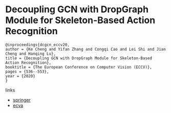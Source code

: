 # Decoupling GCN with DropGraph Module for Skeleton-Based Action Recognition

```
@inproceedings{dcgcn_eccv20,
author = {Ke Cheng and Yifan Zhang and Congqi Cao and Lei Shi and Jian Cheng and Hanqing Lu},
title = {Decoupling GCN with DropGraph Module for Skeleton-Based Action Recognition},
booktitle = {The European Conference on Computer Vision (ECCV)},
pages = {536--553},
year = {2020}
}
```

links
- [springer](https://link.springer.com/chapter/10.1007/978-3-030-58586-0_32)
- [ecva](https://www.ecva.net/papers/eccv_2020/papers_ECCV/html/4672_ECCV_2020_paper.php)
